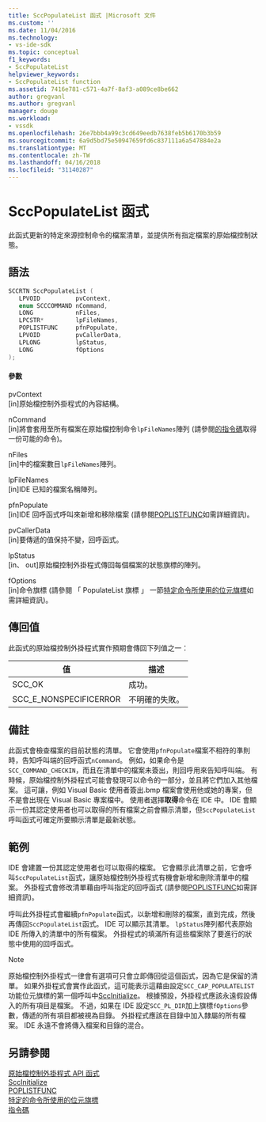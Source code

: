 ```yaml
---
title: SccPopulateList 函式 |Microsoft 文件
ms.custom: ''
ms.date: 11/04/2016
ms.technology:
- vs-ide-sdk
ms.topic: conceptual
f1_keywords:
- SccPopulateList
helpviewer_keywords:
- SccPopulateList function
ms.assetid: 7416e781-c571-4a7f-8af3-a089ce8be662
author: gregvanl
ms.author: gregvanl
manager: douge
ms.workload:
- vssdk
ms.openlocfilehash: 26e7bbb4a99c3cd649eedb7638feb5b6170b3b59
ms.sourcegitcommit: 6a9d5bd75e50947659fd6c837111a6a547884e2a
ms.translationtype: MT
ms.contentlocale: zh-TW
ms.lasthandoff: 04/16/2018
ms.locfileid: "31140287"
---
```

# <a name="sccpopulatelist-function"></a>SccPopulateList 函式
此函式更新的特定來源控制命令的檔案清單，並提供所有指定檔案的原始檔控制狀態。  
  
## <a name="syntax"></a>語法  
  
```cpp  
SCCRTN SccPopulateList (  
   LPVOID          pvContext,  
   enum SCCCOMMAND nCommand,  
   LONG            nFiles,  
   LPCSTR*         lpFileNames,  
   POPLISTFUNC     pfnPopulate,  
   LPVOID          pvCallerData,  
   LPLONG          lpStatus,  
   LONG            fOptions  
);  
```  
  
#### <a name="parameters"></a>參數  
 pvContext  
 [in]原始檔控制外掛程式的內容結構。  
  
 nCommand  
 [in]將會套用至所有檔案在原始檔控制命令`lpFileNames`陣列 (請參閱[的指令碼](../extensibility/command-code-enumerator.md)取得一份可能的命令)。  
  
 nFiles  
 [in]中的檔案數目`lpFileNames`陣列。  
  
 lpFileNames  
 [in]IDE 已知的檔案名稱陣列。  
  
 pfnPopulate  
 [in]IDE 回呼函式呼叫來新增和移除檔案 (請參閱[POPLISTFUNC](../extensibility/poplistfunc.md)如需詳細資訊)。  
  
 pvCallerData  
 [in]要傳遞的值保持不變，回呼函式。  
  
 lpStatus  
 [in、 out]原始檔控制外掛程式傳回每個檔案的狀態旗標的陣列。  
  
 fOptions  
 [in]命令旗標 (請參閱 「 PopulateList 旗標 」 一節[特定命令所使用的位元旗標](../extensibility/bitflags-used-by-specific-commands.md)如需詳細資訊)。  
  
## <a name="return-value"></a>傳回值  
 此函式的原始檔控制外掛程式實作預期會傳回下列值之一：  
  
|值|描述|  
|-----------|-----------------|  
|SCC_OK|成功。|  
|SCC_E_NONSPECIFICERROR|不明確的失敗。|  
  
## <a name="remarks"></a>備註  
 此函式會檢查檔案的目前狀態的清單。 它會使用`pfnPopulate`檔案不相符的準則時，告知呼叫端的回呼函式`nCommand`。 例如，如果命令是`SCC_COMMAND_CHECKIN`，而且在清單中的檔案未簽出，則回呼用來告知呼叫端。 有時候，原始檔控制外掛程式可能會發現可以命令的一部分，並且將它們加入其他檔案。 這可讓，例如 Visual Basic 使用者簽出.bmp 檔案會使用他或她的專案，但不是會出現在 Visual Basic 專案檔中。 使用者選擇**取得**命令在 IDE 中。 IDE 會顯示一份其認定使用者也可以取得的所有檔案之前會顯示清單，但`SccPopulateList`呼叫函式可確定所要顯示清單是最新狀態。  
  
## <a name="example"></a>範例  
 IDE 會建置一份其認定使用者也可以取得的檔案。 它會顯示此清單之前，它會呼叫`SccPopulateList`函式，讓原始檔控制外掛程式有機會新增和刪除清單中的檔案。 外掛程式會修改清單藉由呼叫指定的回呼函式 (請參閱[POPLISTFUNC](../extensibility/poplistfunc.md)如需詳細資訊)。  
  
 呼叫此外掛程式會繼續`pfnPopulate`函式，以新增和刪除的檔案，直到完成，然後再傳回`SccPopulateList`函式。 IDE 可以顯示其清單。 `lpStatus`陣列都代表原始 IDE 所傳入的清單中的所有檔案。 外掛程式的填滿所有這些檔案除了要進行的狀態中使用的回呼函式。  
  
> [!NOTE]
>  原始檔控制外掛程式一律會有選項可只會立即傳回從這個函式，因為它是保留的清單。 如果外掛程式會實作此函式，這可能表示這藉由設定`SCC_CAP_POPULATELIST`功能位元旗標的第一個呼叫中[SccInitialize](../extensibility/sccinitialize-function.md)。 根據預設，外掛程式應該永遠假設傳入的所有項目是檔案。 不過，如果在 IDE 設定`SCC_PL_DIR`加上旗標`fOptions`參數，傳遞的所有項目都被視為目錄。 外掛程式應該在目錄中加入隸屬的所有檔案。 IDE 永遠不會將傳入檔案和目錄的混合。  
  
## <a name="see-also"></a>另請參閱  
 [原始檔控制外掛程式 API 函式](../extensibility/source-control-plug-in-api-functions.md)   
 [SccInitialize](../extensibility/sccinitialize-function.md)   
 [POPLISTFUNC](../extensibility/poplistfunc.md)   
 [特定的命令所使用的位元旗標](../extensibility/bitflags-used-by-specific-commands.md)   
 [指令碼](../extensibility/command-code-enumerator.md)